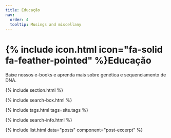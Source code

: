 ```yaml
---
title: Educação
nav:
  order: 4
  tooltip: Musings and miscellany
---
```


# {% include icon.html icon="fa-solid fa-feather-pointed" %}Educação

Baixe nossos e-books e aprenda mais sobre genética e sequenciamento de DNA.

{% include section.html %}

{% include search-box.html %}

{% include tags.html tags=site.tags %}

{% include search-info.html %}

{% include list.html data="posts" component="post-excerpt" %}
